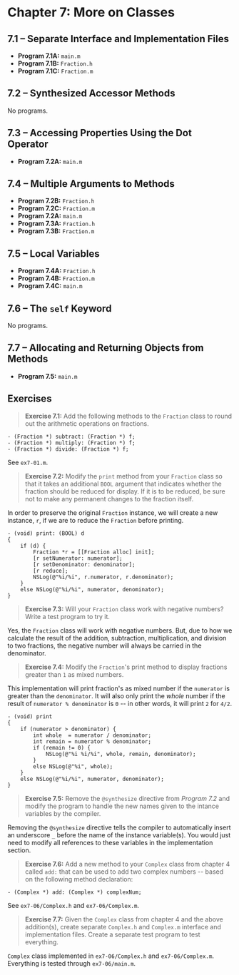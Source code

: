 # Chapter 7: More on Classes

## 7.1 – Separate Interface and Implementation Files

- **Program 7.1A:** `main.m`
- **Program 7.1B:** `Fraction.h`
- **Program 7.1C:** `Fraction.m`

## 7.2 – Synthesized Accessor Methods

No programs.

## 7.3 – Accessing Properties Using the Dot Operator

- **Program 7.2A:** `main.m`

## 7.4 – Multiple Arguments to Methods

- **Program 7.2B:** `Fraction.h`
- **Program 7.2C:** `Fraction.m`
- **Program 7.2A:** `main.m`
- **Program 7.3A:** `Fraction.h`
- **Program 7.3B:** `Fraction.m`

## 7.5 – Local Variables

- **Program 7.4A:** `Fraction.h`
- **Program 7.4B:** `Fraction.m`
- **Program 7.4C:** `main.m`

## 7.6 – The `self` Keyword

No programs.

## 7.7 – Allocating and Returning Objects from Methods

- **Program 7.5:** `main.m`

## Exercises

> **Exercise 7.1:** Add the following methods to the `Fraction` class to round out the arithmetic operations on fractions.

```objc
- (Fraction *) subtract: (Fraction *) f;
- (Fraction *) multiply: (Fraction *) f;
- (Fraction *) divide: (Fraction *) f;
```

See `ex7-01.m`.

> **Exercise 7.2:** Modify the `print` method from your `Fraction` class so that it takes an additional `BOOL` argument that indicates whether the fraction should be reduced for display. If it is to be reduced, be sure not to make any permanent changes to the fraction itself.

In order to preserve the original `Fraction` instance, we will create a new instance, `r`, if we are to reduce the `Fraction` before printing.

```objc
- (void) print: (BOOL) d
{
    if (d) {
        Fraction *r = [[Fraction alloc] init];
        [r setNumerator: numerator];
        [r setDenominator: denominator];
        [r reduce];
        NSLog(@"%i/%i", r.numerator, r.denominator);
    }
    else NSLog(@"%i/%i", numerator, denominator);
}
```

> **Exercise 7.3:** Will your `Fraction` class work with negative numbers? Write a test program to try it.

Yes, the `Fraction` class will work with negative numbers.  But, due to how we calculate the result of the addition, subtraction, multiplication, and division to two fractions, the negative number will always be carried in the denominator.

> **Exercise 7.4:** Modify the `Fraction`'s print method to display fractions greater than `1` as mixed numbers.

This implementation will print fraction's as mixed number if the `numerator` is greater than the `denominator`.  It will also only print the *whole* number if the result of `numerator % denominator` is `0` -- in other words, it will print `2` for `4/2`.

```objc
- (void) print
{
    if (numerator > denominator) {
        int whole  = numerator / denominator;
        int remain = numerator % denominator;
        if (remain != 0) {
            NSLog(@"%i %i/%i", whole, remain, denominator);
        }
        else NSLog(@"%i", whole);
    }
    else NSLog(@"%i/%i", numerator, denominator);
}
```

> **Exercise 7.5:** Remove the `@synthesize` directive from *Program 7.2* and modify the program to handle the new names given to the intance variables by the compiler.

Removing the `@synthesize` directive tells the compiler to automatically insert an underscore `_` before the name of the instance variable(s).  You would just need to modify all references to these variables in the implementation section.

> **Exercise 7.6:** Add a new method to your `Complex` class from chapter 4 called `add:` that can be used to add two complex numbers -- based on the following method declaration:

```objc
- (Complex *) add: (Complex *) complexNum;
```

See `ex7-06/Complex.h` and `ex7-06/Complex.m`.

> **Exercise 7.7:** Given the `Complex` class from chapter 4 and the above addition(s), create separate `Complex.h` and `Complex.m` interface and implementation files. Create a separate test program to test everything.

`Complex` class implemented in `ex7-06/Complex.h` and `ex7-06/Complex.m`.  Everything is tested through `ex7-06/main.m`.